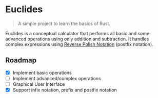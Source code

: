 # Euclides

> A simple project to learn the basics of Rust.

Euclides is a conceptual calculator that performs all basic and some advanced operations using only addition and subtraction. It handles complex expressions using [Reverse Polish Notation](https://en.wikipedia.org/wiki/Reverse_Polish_notation) (postfix notation).

## Roadmap

- [x] Implement basic operations
- [ ] Implement advanced/complex operations
- [ ] Graphical User Interface
- [x] Support infix notation, prefix and postfix notation
